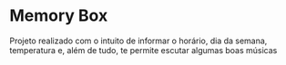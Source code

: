 # Memory Box
Projeto realizado com o intuito de informar o horário, dia da semana, temperatura e, além de tudo, te permite escutar algumas boas músicas
